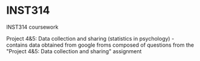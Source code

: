 # INST314
INST314 coursework

Project 4&5: Data collection and sharing (statistics in psychology) - contains data obtained from google froms composed of questions from the "Project 4&5: Data collection and sharing" assignment
